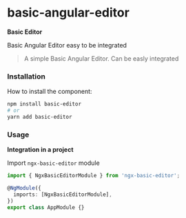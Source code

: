 # basic-angular-editor
**Basic Editor**

Basic Angular Editor easy to be integrated

> A simple Basic Angular Editor.
> Can be easly integrated

### Installation

How to install the component:

```bash
npm install basic-editor
# or
yarn add basic-editor
```

### Usage

**Integration in a project**

Import `ngx-basic-editor` module

```ts
import { NgxBasicEditorModule } from 'ngx-basic-editor';

@NgModule({
  imports: [NgxBasicEditorModule],
})
export class AppModule {}
```

